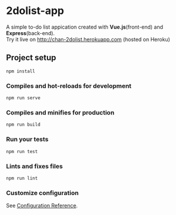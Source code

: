 # 2dolist-app
A simple to-do list appication created with **Vue.js**(front-end) and **Express**(back-end).
<br>
Try it live on http://chan-2dolist.herokuapp.com (hosted on Heroku)
## Project setup
```
npm install
```

### Compiles and hot-reloads for development
```
npm run serve
```

### Compiles and minifies for production
```
npm run build
```

### Run your tests
```
npm run test
```

### Lints and fixes files
```
npm run lint
```

### Customize configuration
See [Configuration Reference](https://cli.vuejs.org/config/).
